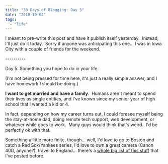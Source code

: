 ```yaml
---
title: "30 Days of Blogging: Day 5"
date: "2010-10-04"
tags:
  - "life"
---
```


I meant to pre-write this post and have it publish itself yesterday.  Instead, I'll just do it today.  Sorry if anyone was anticipating this one... I was in Iowa City with a couple of friends for the weekend.

\----------

Day 5: Something you hope to do in your life.

(I'm not being pressed for time here, it's just a really simple answer, and I have homework I should be doing.)

**I want to get married and have a family**.  Humans aren't meant to spend their lives as single entities, and I've known since my senior year of high school that I wanted a kid or 4.

In fact, depending on how my career turns out, I could foresee myself being the stay-at-home dad, doing remote tech support, web development, or whatever while <insert name of the Mrs. here> goes to work.  Many guys would think that's weird.  I'd be perfectly ok with that.

Something a little more finite, though... well, I'd love to go to Boston and catch a Red Sox/Yankees series, I'd love to own a great camera (Canon 40D, anyone?), travel to England... there's a [whole big list of this stuff](http://niclake13.wordpress.com/2010/02/08/my-personal-bucket-list/) that I've posted before.
